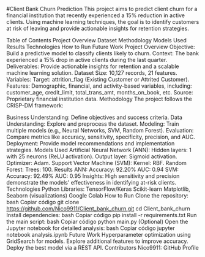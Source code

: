 #Client Bank Churn Prediction
This project aims to predict client churn for a financial institution that recently experienced a 15% reduction in active clients. Using machine learning techniques, the goal is to identify customers at risk of leaving and provide actionable insights for retention strategies.

Table of Contents
Project Overview
Dataset
Methodology
Models Used
Results
Technologies
How to Run
Future Work
Project Overview
Objective: Build a predictive model to classify clients likely to churn.
Context: The bank experienced a 15% drop in active clients during the last quarter.
Deliverables: Provide actionable insights for retention and a scalable machine learning solution.
Dataset
Size: 10,127 records, 21 features.
Variables:
Target: attrition_flag (Existing Customer or Attrited Customer).
Features: Demographic, financial, and activity-based variables, including:
customer_age, credit_limit, total_trans_amt, months_on_book, etc.
Source: Proprietary financial institution data.
Methodology
The project follows the CRISP-DM framework:

Business Understanding: Define objectives and success criteria.
Data Understanding: Explore and preprocess the dataset.
Modeling: Train multiple models (e.g., Neural Networks, SVM, Random Forest).
Evaluation: Compare metrics like accuracy, sensitivity, specificity, precision, and AUC.
Deployment: Provide model recommendations and implementation strategies.
Models Used
Artificial Neural Network (ANN):
Hidden layers: 1 with 25 neurons (ReLU activation).
Output layer: Sigmoid activation.
Optimizer: Adam.
Support Vector Machine (SVM):
Kernel: RBF.
Random Forest:
Trees: 100.
Results
ANN:
Accuracy: 92.20%
AUC: 0.94
SVM:
Accuracy: 92.49%
AUC: 0.95
Insights:
High sensitivity and precision demonstrate the models' effectiveness in identifying at-risk clients.
Technologies
Python
Libraries:
TensorFlow/Keras
Scikit-learn
Matplotlib, Seaborn (visualizations)
Google Colab
How to Run
Clone the repository:
bash
Copiar código
git clone https://github.com/Nico9911/Client_bank_churn.git
cd Client_bank_churn
Install dependencies:
bash
Copiar código
pip install -r requirements.txt
Run the main script:
bash
Copiar código
python main.py
(Optional) Open the Jupyter notebook for detailed analysis:
bash
Copiar código
jupyter notebook analysis.ipynb
Future Work
Hyperparameter optimization using GridSearch for models.
Explore additional features to improve accuracy.
Deploy the best model via a REST API.
Contributors
Nico9911: GitHub Profile
